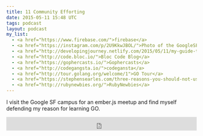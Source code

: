 ```yaml
---
title: 11 Community Efforting
date: 2015-05-11 15:48 UTC
tags: podcast
layout: podcast
my_list:
  - <a href="https://www.firebase.com/">firebase</a>
  - <a href="https://instagram.com/p/2U9KkwJBOL/">Photo of the GoogleSF Office View</a>
  - <a href="http://developingjourney.netlify.com/2015/05/11/my-guide-to-learning-ember">My Guide to Learning Ember</a>
  - <a href="http://code.bloc.io/">Bloc Code Blog</a>
  - <a href="https://gophercasts.io/">Gophercasts</a>
  - <a href="http://codegangsta.io/">codegansta</a>
  - <a href="http://tour.golang.org/welcome/1">GO Tour</a>
  - <a href="https://stephensearles.com/three-reasons-you-should-not-use-martini/">Why Martini is Bad</a>
  - <a href="http://rubynewbies.org/">RubyNewbies</a>
---
```


I visit the Google SF campus for an ember.js meetup and find myself defending my reason for learning GO.

<iframe frameborder='0' height='36px' scrolling='no' seamless src='https://simplecast.fm/e/11899?style=light' width='100%'></iframe>
